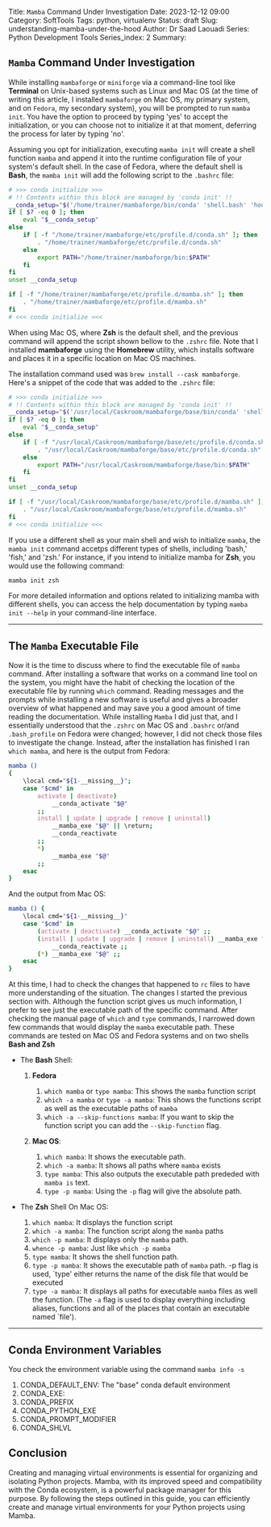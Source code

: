 Title: `Mamba` Command Under Investigation
Date: 2023-12-12 09:00
Category: SoftTools
Tags: python, virtualenv
Status: draft
Slug: understanding-mamba-under-the-hood
Author: Dr Saad Laouadi
Series: Python Development Tools
Series_index: 2
Summary: 

## `Mamba` Command Under Investigation


While installing `mambaforge` or `miniforge` via a command-line tool like **Terminal** on Unix-based systems such as Linux and Mac OS (at the time of writing this article, I installed `mambaforge` on Mac OS, my primary system, and on `Fedora`, my secondary system), you will be prompted to run `mamba init`. You have the option to proceed by typing 'yes' to accept the initialization, or you can choose not to initialize it at that moment, deferring the process for later by typing 'no'.

Assuming you opt for initialization, executing `mamba init` will create a shell function `mamba` and append it into the runtime configuration file of your system's default shell. In the case of Fedora, where the default shell is **Bash**, the `mamba init` will add the following script to the `.bashrc` file:

```bash
# >>> conda initialize >>>
# !! Contents within this block are managed by 'conda init' !!
__conda_setup="$('/home/trainer/mambaforge/bin/conda' 'shell.bash' 'hook' 2> /dev/null)"
if [ $? -eq 0 ]; then
    eval "$__conda_setup"
else
    if [ -f "/home/trainer/mambaforge/etc/profile.d/conda.sh" ]; then
        . "/home/trainer/mambaforge/etc/profile.d/conda.sh"
    else
        export PATH="/home/trainer/mambaforge/bin:$PATH"
    fi
fi
unset __conda_setup

if [ -f "/home/trainer/mambaforge/etc/profile.d/mamba.sh" ]; then
    . "/home/trainer/mambaforge/etc/profile.d/mamba.sh"
fi
# <<< conda initialize <<<
```

When using Mac OS, where **Zsh** is the default shell, and the previous command will append the script shown bellow to the `.zshrc` file. Note that I installed **mambaforge** using the **Homebrew** utility, which installs software and places it in a specific location on Mac OS machines.

The installation command used was `brew install --cask mambaforge`. Here's a snippet of the code that was added to the `.zshrc` file:

```bash
# >>> conda initialize >>>
# !! Contents within this block are managed by 'conda init' !!
__conda_setup="$('/usr/local/Caskroom/mambaforge/base/bin/conda' 'shell.zsh' 'hook' 2> /dev/null)"
if [ $? -eq 0 ]; then
    eval "$__conda_setup"
else
    if [ -f "/usr/local/Caskroom/mambaforge/base/etc/profile.d/conda.sh" ]; then
        . "/usr/local/Caskroom/mambaforge/base/etc/profile.d/conda.sh"
    else
        export PATH="/usr/local/Caskroom/mambaforge/base/bin:$PATH"
    fi
fi
unset __conda_setup

if [ -f "/usr/local/Caskroom/mambaforge/base/etc/profile.d/mamba.sh" ]; then
    . "/usr/local/Caskroom/mambaforge/base/etc/profile.d/mamba.sh"
fi
# <<< conda initialize <<<
```

If you use a different shell as your main shell and wish to initialize `mamba`, the `mamba init` command accetps different types of shells, including 'bash,' 'fish,' and 'zsh.' For instance, if you intend to initialize mamba for **Zsh**, you would use the following command: 
```bash
mamba init zsh
```

For more detailed information and options related to initializing mamba with different shells, you can access the help documentation by typing `mamba init --help` in your command-line interface. 

-----------------------------------------------------------------------------------------

## The `Mamba` Executable File

Now it is the time to discuss where to find the executable file of `mamba` command. After installing a software that works on a command line tool on the system, you might have the habit of checking the location of the executable file by running `which` command. Reading messages and the prompts while installing a new software is useful and gives a broader overview of what happened and may save you a good amount of time reading the documentation. While installing `Mamba` I did just that, and I essentially understood that the `.zshrc` on Mac OS and `.bashrc` or/and `.bash_profile` on Fedora were changed; however, I did not check those files to investigate the change. Instead, after the installation has finished I ran `which mamba`, and here is the output from Fedora:

```bash
mamba ()
{ 
    \local cmd="${1-__missing__}";
    case "$cmd" in 
        activate | deactivate)
            __conda_activate "$@"
        ;;
        install | update | upgrade | remove | uninstall)
            __mamba_exe "$@" || \return;
            __conda_reactivate
        ;;
        *)
            __mamba_exe "$@"
        ;;
    esac
}
```

And the output from Mac OS:

```bash
mamba () {
	\local cmd="${1-__missing__}"
	case "$cmd" in
		(activate | deactivate) __conda_activate "$@" ;;
		(install | update | upgrade | remove | uninstall) __mamba_exe "$@" || \return
			__conda_reactivate ;;
		(*) __mamba_exe "$@" ;;
	esac
}
```

At this time, I had to check the changes that happened to `rc` files to have more understanding of the situation. The changes I started the previous section with. Although the function script gives us much information, I prefer to see just the executable path of the specific command. After checking the manual page of `which` and `type` commands, I narrowed down few commands that would display the `mamba` executable path. These commands are tested on Mac OS and Fedora systems and on two shells **Bash and Zsh** 

- The **Bash** Shell:
  1. **Fedora**
      1. `which mamba` or `type mamba`: This shows the `mamba` function script
      2. `which -a mamba` or `type -a mamba`: This shows the functions script as well as the executable paths of `mamba`
      3. `which -a --skip-functions mamba`: If you want to skip the function script you can add the `--skip-function` flag. 
    
  2. **Mac OS**:
      1. `which mamba`: It shows the executable path.
      2. `which -a mamba`: It shows all paths where `mamba` exists
      3. `type mamba`: This also outputs the executable path prededed with `mamba is` text.
      4. `type -p mamba`: Using the `-p` flag will give the absolute path.



- The **Zsh** Shell On Mac OS:
  1. `which mamba`: It displays the function script
  2. `which -a mamba`: The function script along the `mamba` paths 
  3. `which -p mamba`: It displays only the `mamba` path.
  4. `whence -p mamba`: Just like `which -p mamba` 
  5. `type mamba`: It shows the shell function path.
  6. `type -p mamba`: It shows the executable path of `mamba` path. -p flag is used, `type' either returns the name of the disk
    file that would be executed
  7. `type -a mamba`: It displays all paths for executable `mamba` files as well the function.  (The `-a` flag is used to display everything including aliases, functions and all of the places that contain an executable named `file'). 
    
-----------------------------------------------------------------------------------------
## Conda Environment Variables 

You check the environment variable using the command `mamba info -s`

1. CONDA_DEFAULT_ENV: The "base" conda default environment 
2. CONDA_EXE: 
3. CONDA_PREFIX
4. CONDA_PYTHON_EXE
5. CONDA_PROMPT_MODIFIER
7. CONDA_SHLVL

## Conclusion

Creating and managing virtual environments is essential for organizing and isolating Python projects. Mamba, with its improved speed and compatibility with the Conda ecosystem, is a powerful package manager for this purpose. By following the steps outlined in this guide, you can efficiently create and manage virtual environments for your Python projects using Mamba.

